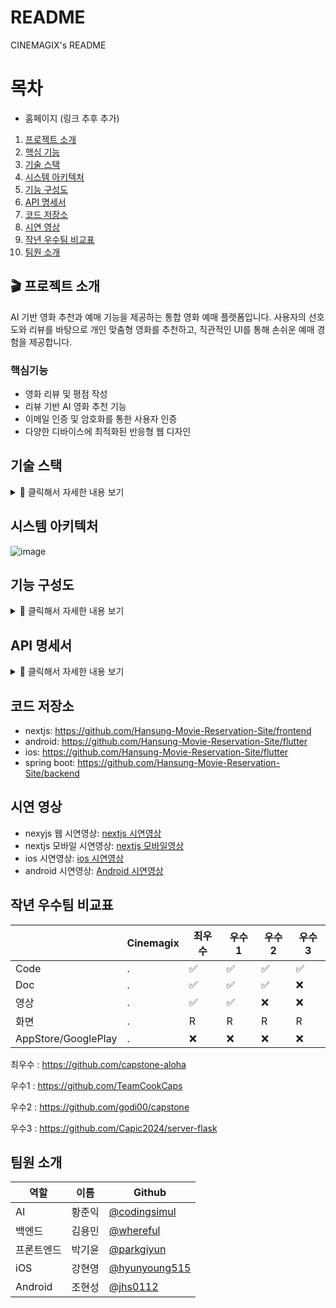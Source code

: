 # README
CINEMAGIX's README

# 목차

- 홈페이지 (링크 추후 추가)
1. [프로젝트 소개](#프로젝트-소개)
2. [핵심 기능](#핵심기능)
3. [기술 스택](#기슬-스택)
4. [시스템 아키텍처](#시스템-아키텍처)
5. [기능 구성도](#기능-구성도)
6. [API 명세서](#api-명세서)
7. [코드 저장소](#코드-저장소)
8. [시연 영상](#시연-영상)
9. [작년 우수팀 비교표](#작년-우수팀-비교표)
10. [팀원 소개](#팀원-소개)


## 🎬 프로젝트 소개
AI 기반 영화 추천과 예매 기능을 제공하는 통합 영화 예매 플랫폼입니다.
사용자의 선호도와 리뷰를 바탕으로 개인 맞춤형 영화를 추천하고,
직관적인 UI를 통해 손쉬운 예매 경험을 제공합니다.

### 핵심기능

- 영화 리뷰 및 평점 작성
- 리뷰 기반 AI 영화 추천 기능
- 이메일 인증 및 암호화를 통한 사용자 인증
- 다양한 디바이스에 최적화된 반응형 웹 디자인

## 기술 스택


<details>
  <summary>📌 클릭해서 자세한 내용 보기</summary>
  
FRONT

<img src="https://img.shields.io/badge/typescript-3178C6?style=for-the-badge&logo=typescript&logoColor=white">

<img src="https://img.shields.io/badge/nextdotjs-000000?style=for-the-badge&logo=nextdotjs&logoColor=white">

<img src="https://img.shields.io/badge/Dart-0175C2?style=for-the-badge&logo=dart&logoColor=white">

<img src="https://img.shields.io/badge/Flutter-02569B?style=for-the-badge&logo=flutter&logoColor=white">

<img src="https://img.shields.io/badge/tailwindcss-06B6D4?style=for-the-badge&logo=tailwindcss&logoColor=white">

BACKEND

<img src="https://img.shields.io/badge/java-FFCA28?style=for-the-badge&logo=java&logoColor=white">

<img src="https://img.shields.io/badge/springboot-6DB33F?style=for-the-badge&logo=springboot&logoColor=white">

<img src="https://img.shields.io/badge/springsecurity-6DB33F?style=for-the-badge&logo=springsecurity&logoColor=white">

<img src="https://img.shields.io/badge/jsonwebtokens-000000?style=for-the-badge&logo=jsonwebtokens&logoColor=white">

<img src="https://img.shields.io/badge/oauth2-000000?style=for-the-badge&logo=oauth2&logoColor=white">
</br>
<img src="https://img.shields.io/badge/mysql-4479A1?style=for-the-badge&logo=mysql&logoColor=white">

<img src="https://img.shields.io/badge/redis-FF4438?style=for-the-badge&logo=redis&logoColor=white">

DEVOPS

<img src="https://img.shields.io/badge/docker-2496ED?style=for-the-badge&logo=docker&logoColor=white">

<img src="https://img.shields.io/badge/githubactions-2088FF?style=for-the-badge&logo=githubactions&logoColor=white">

<img src="https://img.shields.io/badge/amazonwebservices-232F3E?style=for-the-badge&logo=amazonwebservices&logoColor=white">

<img src="https://img.shields.io/badge/vercel-000000?style=for-the-badge&logo=vercel&logoColor=white">

<img src="https://img.shields.io/badge/nginx-F8DC75?style=for-the-badge&logo=nginx&logoColor=green">

AI

<img src="https://img.shields.io/badge/openai-00FF00?style=flat-square&logo=openai&logoColor=black"/>

협업

<img src="https://img.shields.io/badge/git-F05032?style=flat-square&logo=git&logoColor=black"/>

<img src="https://img.shields.io/badge/github-181717?style=flat-square&logo=github&logoColor=white"/>

</details>



## 시스템 아키텍처
![image](https://github.com/user-attachments/assets/f9321763-e469-4833-8424-5acb75e95be4)


## 기능 구성도
<details>
  <summary>📌 클릭해서 자세한 내용 보기</summary>
  <img src="https://github.com/user-attachments/assets/170c9a3b-94b3-45c0-821f-65ba4267df06" alt="KakaoTalk_20250220_181602837" />
</details>


## API 명세서
 <details>
  <summary>📌 클릭해서 자세한 내용 보기</summary>
<img src= "https://github.com/user-attachments/assets/10ef2e4d-7459-4133-a173-66c814102afb"/>
</details>

## 코드 저장소
- nextjs: https://github.com/Hansung-Movie-Reservation-Site/frontend
- android: https://github.com/Hansung-Movie-Reservation-Site/flutter
- ios: https://github.com/Hansung-Movie-Reservation-Site/flutter
- spring boot: https://github.com/Hansung-Movie-Reservation-Site/backend
## 시연 영상
- nexyjs 웹 시연영상: [nextjs 시연영상](#1)
- nextjs 모바일 시연영상: [nextjs 모바일영상](#1)
- ios 시연영상: [ios 시연영상](#3)
- android 시연영상: [Android 시연영상](#4)
## 작년 우수팀 비교표
| |Cinemagix|최우수|우수1|우수2|우수3|
|------|---|---|---|---|---|
|Code|.|✅ |✅ |✅ |✅ |✅ |
|Doc|.|✅ |✅ |✅ |❌ |✅ |
|영상|.|✅|✅|❌	|❌	|❌	|
|화면|.|R|R|R|R|
|AppStore/GooglePlay|.|❌	|❌	|❌	|❌	|

최우수 : https://github.com/capstone-aloha

우수1 : https://github.com/TeamCookCaps

우수2 : https://github.com/godi00/capstone

우수3 : https://github.com/Capic2024/server-flask

## 팀원 소개
|역할|이름|Github|
|------|---|---|
|AI|황준익|[@codingsimul](https://github.com/codingsimul)|
|백엔드|김용민|[@whereful](https://github.com/whereful)|
|프론트엔드|박기윤|[@parkgiyun](https://github.com/parkgiyun)|
|iOS|강현영|[@hyunyoung515](https://github.com/hyunyoung515)|
|Android|조현성|[@jhs0112](https://github.com/jhs0112)|
